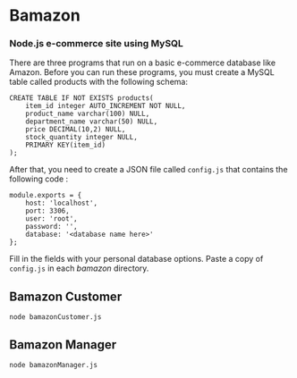 # Bamazon
### Node.js e-commerce site using MySQL

There are three programs that run on a basic e-commerce database like Amazon. 
Before you can run these programs, you must create a MySQL table called products with the following schema:

```
CREATE TABLE IF NOT EXISTS products(
	item_id integer AUTO_INCREMENT NOT NULL,
	product_name varchar(100) NULL,
	department_name varchar(50) NULL,
	price DECIMAL(10,2) NULL,
	stock_quantity integer NULL,
	PRIMARY KEY(item_id)
);
```
After that, you need to create a JSON file called `config.js` that contains the following code : 

```
module.exports = {
	host: 'localhost',
	port: 3306,
	user: 'root',
	password: '',
	database: '<database name here>'
};
```
Fill in the fields with your personal database options. Paste a copy of `config.js` in each *bamazon* directory.

## Bamazon Customer

`node bamazonCustomer.js`

## Bamazon Manager

`node bamazonManager.js`
